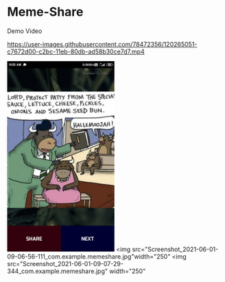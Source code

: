 # Meme-Share

Demo Video

https://user-images.githubusercontent.com/78472356/120265051-c7672d00-c2bc-11eb-80db-ad58b30ce7d7.mp4

<img src="app/Screenshot_2021-06-01-09-05-52-737_com.example.memeshare.jpg" width="250"> <img src="Screenshot_2021-06-01-09-06-56-111_com.example.memeshare.jpg"width="250" <img src="Screenshot_2021-06-01-09-07-29-344_com.example.memeshare.jpg" width="250" 
